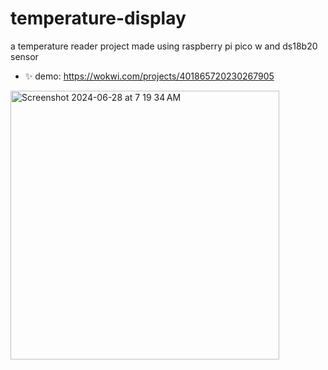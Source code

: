 # temperature-display
a temperature reader project made using raspberry pi pico w and ds18b20 sensor

- ✨ demo: https://wokwi.com/projects/401865720230267905

<img width="430" alt="Screenshot 2024-06-28 at 7 19 34 AM" src="https://github.com/binarybard-dvk/temperature-display/assets/167609611/5e5e111e-9b58-48e6-9d61-892f77f32f6e">

